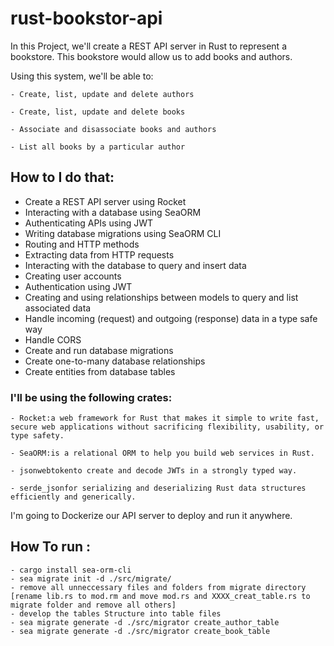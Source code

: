# rust-bookstor-api


In this Project, we'll create a REST API server in Rust to represent a bookstore. This bookstore would allow us to add books and authors.


Using this system, we'll be able to:

    - Create, list, update and delete authors

    - Create, list, update and delete books

    - Associate and disassociate books and authors

    - List all books by a particular author

## How to I do that:

- Create a REST API server using Rocket
- Interacting with a database using SeaORM
- Authenticating APIs using JWT
- Writing database migrations using SeaORM CLI
- Routing and HTTP methods
- Extracting data from HTTP requests
- Interacting with the database to query and insert data
- Creating user accounts
- Authentication using JWT
- Creating and using relationships between models to query and list associated data
- Handle incoming (request) and outgoing (response) data in a type safe way
- Handle CORS
- Create and run database migrations
- Create one-to-many database relationships
- Create entities from database tables

### I'll be using the following crates:

    - Rocket:a web framework for Rust that makes it simple to write fast, secure web applications without sacrificing flexibility, usability, or type safety.

    - SeaORM:is a relational ORM to help you build web services in Rust.

    - jsonwebtokento create and decode JWTs in a strongly typed way.

    - serde_jsonfor serializing and deserializing Rust data structures efficiently and generically.

I'm going to Dockerize our API server to deploy and run it anywhere.

## How To run :
```
- cargo install sea-orm-cli
- sea migrate init -d ./src/migrate/
- remove all unneccessary files and folders from migrate directory [rename lib.rs to mod.rm and move mod.rs and XXXX_creat_table.rs to migrate folder and remove all others]
- develop the tables Structure into table files
- sea migrate generate -d ./src/migrator create_author_table
- sea migrate generate -d ./src/migrator create_book_table

```